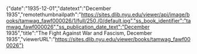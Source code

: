 {"date":"1935-12-01","datetext":"December 1935","remotethumbnailpath":"https://sites.dlib.nyu.edu/viewer/api/image/books/tamwag_fawf000026/1/full/250,/0/default.jpg","ss_book_identifier":"tamwag_fawf000026","ss_publication_date_text":"December 1935","title":"The Fight Against War and Fascism, December 1935","viewerURL":"https://sites.dlib.nyu.edu/viewer/books/tamwag_fawf000026"}